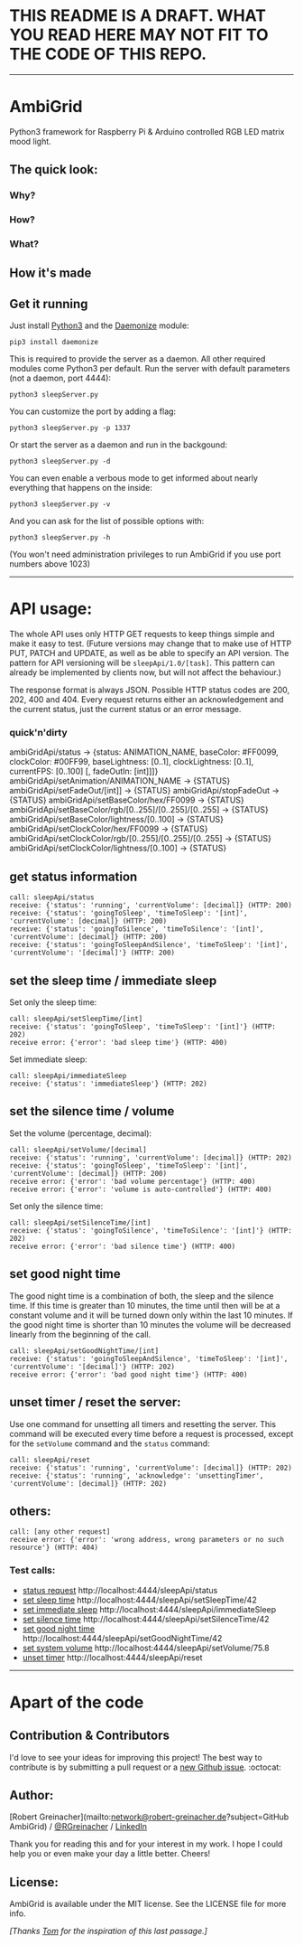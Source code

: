 # THIS README IS A DRAFT. WHAT YOU READ HERE MAY NOT FIT TO THE CODE OF THIS REPO.

***

# AmbiGrid

Python3 framework for Raspberry Pi & Arduino controlled RGB LED matrix mood light.

## The quick look:

### Why?


### How?


### What?


## How it's made


## Get it running
Just install [Python3](https://www.python.org/downloads/) and the [Daemonize](https://github.com/thesharp/daemonize) module:

	pip3 install daemonize

This is required to provide the server as a daemon. All other required modules come Python3 per default.
Run the server with default parameters (not a daemon, port 4444):

	python3 sleepServer.py

You can customize the port by adding a flag:

	python3 sleepServer.py -p 1337

Or start the server as a daemon and run in the backgound:

	python3 sleepServer.py -d

You can even enable a verbous mode to get informed about nearly everything that happens on the inside:

	python3 sleepServer.py -v

And you can ask for the list of possible options with:

	python3 sleepServer.py -h

(You won't need administration privileges to run AmbiGrid if you use port numbers above 1023)

***

# API usage:
The whole API uses only HTTP GET requests to keep things simple and make it easy to test.
(Future versions may change that to make use of HTTP PUT, PATCH and UPDATE, as well as be able to specify an API version.
The pattern for API versioning will be `sleepApi/1.0/[task]`. This pattern can already be implemented by clients now, but will not affect the behaviour.)

The response format is always JSON. Possible HTTP status codes are 200, 202, 400 and 404.
Every request returns either an acknowledgement and the current status, just the current status or an error message.

### quick'n'dirty

ambiGridApi/status -> {status: ANIMATION_NAME, baseColor: #FF0099, clockColor: #00FF99, baseLightness: [0..1], clockLightness: [0..1], currentFPS: [0..100] [, fadeOutIn: [int]]]}
ambiGridApi/setAnimation/ANIMATION_NAME -> {STATUS}
ambiGridApi/setFadeOut/[int]] -> {STATUS}
ambiGridApi/stopFadeOut -> {STATUS}
ambiGridApi/setBaseColor/hex/FF0099 -> {STATUS}
ambiGridApi/setBaseColor/rgb/[0..255]/[0..255]/[0..255] -> {STATUS}
ambiGridApi/setBaseColor/lightness/[0..100] -> {STATUS}
ambiGridApi/setClockColor/hex/FF0099 -> {STATUS}
ambiGridApi/setClockColor/rgb/[0..255]/[0..255]/[0..255] -> {STATUS}
ambiGridApi/setClockColor/lightness/[0..100] -> {STATUS}

## get status information
	call: sleepApi/status
	receive: {'status': 'running', 'currentVolume': [decimal]} (HTTP: 200)
	receive: {'status': 'goingToSleep', 'timeToSleep': '[int]', 'currentVolume': [decimal]} (HTTP: 200)
	receive: {'status': 'goingToSilence', 'timeToSilence': '[int]', 'currentVolume': [decimal]} (HTTP: 200)
	receive: {'status': 'goingToSleepAndSilence', 'timeToSleep': '[int]', 'currentVolume': '[decimal]'} (HTTP: 200)

## set the sleep time / immediate sleep

Set only the sleep time:

	call: sleepApi/setSleepTime/[int]
	receive: {'status': 'goingToSleep', 'timeToSleep': '[int]'} (HTTP: 202)
	receive error: {'error': 'bad sleep time'} (HTTP: 400)

Set immediate sleep:

	call: sleepApi/immediateSleep
	receive: {'status': 'immediateSleep'} (HTTP: 202)


## set the silence time / volume

Set the volume (percentage, decimal):

	call: sleepApi/setVolume/[decimal]
	receive: {'status': 'running', 'currentVolume': [decimal]} (HTTP: 202)
	receive: {'status': 'goingToSleep', 'timeToSleep': '[int]', 'currentVolume': [decimal]} (HTTP: 200)
	receive error: {'error': 'bad volume percentage'} (HTTP: 400)
	receive error: {'error': 'volume is auto-controlled'} (HTTP: 400)

Set only the silence time:

	call: sleepApi/setSilenceTime/[int]
	receive: {'status': 'goingToSilence', 'timeToSilence': '[int]'} (HTTP: 202)
	receive error: {'error': 'bad silence time'} (HTTP: 400)

## set good night time

The good night time is a combination of both, the sleep and the silence time. If this time is greater than 10 minutes, the time until then will be at a constant volume and it will be turned down only within the last 10 minutes. If the good night time is shorter than 10 minutes the volume will be decreased linearly from the beginning of the call.

	call: sleepApi/setGoodNightTime/[int]
	receive: {'status': 'goingToSleepAndSilence', 'timeToSleep': '[int]', 'currentVolume': '[decimal]'} (HTTP: 202)
	receive error: {'error': 'bad good night time'} (HTTP: 400)


## unset timer / reset the server:

Use one command for unsetting all timers and resetting the server. This command will be executed every time before a request is processed, except for the `setVolume` command and the `status` command:

	call: sleepApi/reset
	receive: {'status': 'running', 'currentVolume': [decimal]} (HTTP: 202)
	receive: {'status': 'running', 'acknowledge': 'unsettingTimer', 'currentVolume': [decimal]} (HTTP: 202)

## others:
	call: [any other request]
	receive error: {'error': 'wrong address, wrong parameters or no such resource'} (HTTP: 404)

### Test calls:
- [status request](http://localhost:4444/sleepApi/status) http://localhost:4444/sleepApi/status
- [set sleep time](http://localhost:4444/sleepApi/setSleepTime/42) http://localhost:4444/sleepApi/setSleepTime/42
- [set immediate sleep](http://localhost:4444/sleepApi/immediateSleep) http://localhost:4444/sleepApi/immediateSleep
- [set silence time](http://localhost:4444/sleepApi/setSilenceTime/42) http://localhost:4444/sleepApi/setSilenceTime/42
- [set good night time](http://localhost:4444/sleepApi/setGoodNightTime/42) http://localhost:4444/sleepApi/setGoodNightTime/42
- [set system volume](http://localhost:4444/sleepApi/setVolume/75.8) http://localhost:4444/sleepApi/setVolume/75.8
- [unset timer](http://localhost:4444/sleepApi/reset) http://localhost:4444/sleepApi/reset

***

# Apart of the code

## Contribution & Contributors

I'd love to see your ideas for improving this project!
The best way to contribute is by submitting a pull request or a [new Github issue](https://github.com/RGreinacher/AmbiGrid/issues/new). :octocat:

## Author:

[Robert Greinacher](mailto:network@robert-greinacher.de?subject=GitHub AmbiGrid) / [@RGreinacher](https://twitter.com/RGreinacher) / [LinkedIn](https://www.linkedin.com/profile/view?id=377637892)

Thank you for reading this and for your interest in my work. I hope I could help you or even make your day a little better. Cheers!

## License:

AmbiGrid is available under the MIT license. See the LICENSE file for more info.

*[Thanks [Tom](https://github.com/TomKnig) for the inspiration of this last passage.]*

